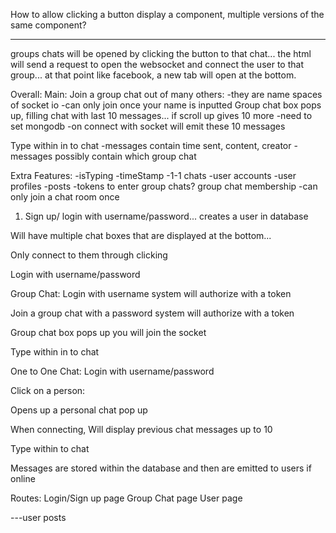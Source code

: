 How to allow clicking a button display a component, multiple versions of the same component?


----------------------------------------------------------------
groups chats will be opened by clicking the button to that chat... the html will send a request to open the websocket and connect the user to that group... at that point like facebook, a new tab will open at the bottom.


Overall:
Main:
Join a group chat out of many others:
  -they are name spaces of socket io
  -can only join once your name is inputted
Group chat box pops up, filling chat with last 10 messages... if scroll up gives 10 more
  -need to set mongodb
  -on connect with socket will emit these 10 messages

Type within in to chat
  -messages contain time sent, content, creator
  -messages possibly contain which group chat


Extra Features:
-isTyping
-timeStamp
-1-1 chats
-user accounts
-user profiles
-posts
-tokens to enter group chats? group chat membership
-can only join a chat room once



1) Sign up/ login with username/password... creates a user in database



Will have multiple chat boxes that are displayed at the bottom...

Only connect to them through clicking

Login with username/password



Group Chat:
Login with username
  system will authorize with a token

Join a group chat with a password
  system will authorize with a token

Group chat box pops up
  you will join the socket
  
Type within in to chat




One to One Chat:
Login with username/password

Click on a person:

Opens up a personal chat pop up

When connecting, Will display previous chat messages up to 10

Type within to chat 

Messages are stored within the database and then are emitted to users if online



Routes:
Login/Sign up page
Group Chat page
User page

---user posts
